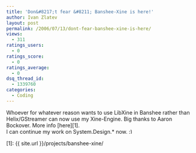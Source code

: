```yaml
---
title: 'Don&#8217;t fear &#8211; Banshee-Xine is here!'
author: Ivan Zlatev
layout: post
permalink: /2006/07/13/dont-fear-banshee-xine-is-here/
views:
  - 311
ratings_users:
  - 0
ratings_score:
  - 0
ratings_average:
  - 0
dsq_thread_id:
  - 1339760
categories:
  - Coding
---
```

Whoever for whatever reason wants to use LibXine in Banshee rather than Helix/GStreamer can now use my Xine-Engine. Big thanks to Aaron Bockover. More info [here][1].  
I can continue my work on System.Design.* now. <img src="{{ site.url }}/wp-includes/images/smilies/simple-smile.png" alt=":)" class="wp-smiley" style="height: 1em; max-height: 1em;" />

 [1]: {{ site.url }}/projects/banshee-xine/